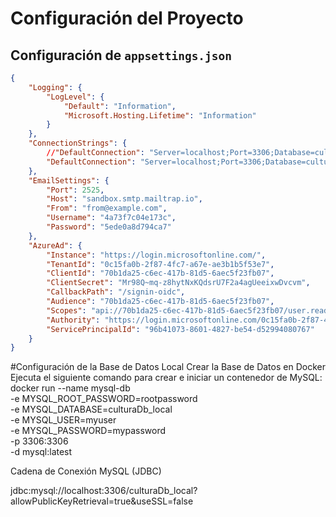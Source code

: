 # Configuración del Proyecto

## Configuración de `appsettings.json`

```json
{
    "Logging": {
        "LogLevel": {
            "Default": "Information",
            "Microsoft.Hosting.Lifetime": "Information"
        }
    },
    "ConnectionStrings": {
        //"DefaultConnection": "Server=localhost;Port=3306;Database=culturaDb_local2;User=myuser;Password=mypassword;SslMode=None;AllowPublicKeyRetrieval=true;",
        "DefaultConnection": "Server=localhost;Port=3306;Database=culturaDb_local;User=myuser;Password=mypassword;SslMode=None;AllowPublicKeyRetrieval=true;"
    },
    "EmailSettings": {
        "Port": 2525,
        "Host": "sandbox.smtp.mailtrap.io",
        "From": "from@example.com",
        "Username": "4a73f7c04e173c",
        "Password": "5ede0a8d794ca7"
    },
    "AzureAd": {
        "Instance": "https://login.microsoftonline.com/",
        "TenantId": "0c15fa0b-2f87-4fc7-a67e-ae3b1b5f53e7",
        "ClientId": "70b1da25-c6ec-417b-81d5-6aec5f23fb07",
        "ClientSecret": "Mr98Q~mq-z8hytNxKQdsrU7F2a4agUeeixwDvcvm",
        "CallbackPath": "/signin-oidc",
        "Audience": "70b1da25-c6ec-417b-81d5-6aec5f23fb07",
        "Scopes": "api://70b1da25-c6ec-417b-81d5-6aec5f23fb07/user.read",
        "Authority": "https://login.microsoftonline.com/0c15fa0b-2f87-4fc7-a67e-ae3b1b5f53e7/",
        "ServicePrincipalId": "96b41073-8601-4827-be54-d52994080767"
    }
}
```
#Configuración de la Base de Datos Local
Crear la Base de Datos en Docker
Ejecuta el siguiente comando para crear e iniciar un contenedor de MySQL:
docker run --name mysql-db \
    -e MYSQL_ROOT_PASSWORD=rootpassword \
    -e MYSQL_DATABASE=culturaDb_local \
    -e MYSQL_USER=myuser \
    -e MYSQL_PASSWORD=mypassword \
    -p 3306:3306 \
    -d mysql:latest


Cadena de Conexión
MySQL (JDBC)

jdbc:mysql://localhost:3306/culturaDb_local?allowPublicKeyRetrieval=true&useSSL=false


